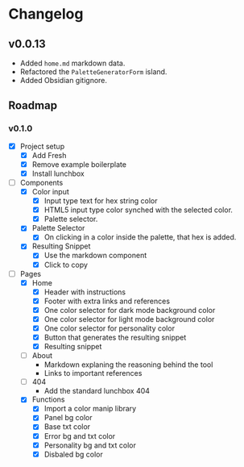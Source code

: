 # Changelog

## v0.0.13

- Added `home.md` markdown data.
- Refactored the `PaletteGeneratorForm` island.
- Added Obsidian gitignore.

## Roadmap

### v0.1.0

- [x] Project setup
  - [x] Add Fresh
  - [x] Remove example boilerplate
  - [x] Install lunchbox
- [ ] Components
  - [x] Color input
    - [x] Input type text for hex string color
    - [x] HTML5 input type color synched with the selected color.
    - [x] Palette selector.
  - [x] Palette Selector
    - [x] On clicking in a color inside the palette, that hex is added.
  - [x] Resulting Snippet
    - [x] Use the markdown component
    - [x] Click to copy
- [ ] Pages
  - [x] Home
    - [x] Header with instructions
    - [x] Footer with extra links and references
    - [x] One color selector for dark mode background color
    - [x] One color selector for light mode background color
    - [x] One color selector for personality color
    - [x] Button that generates the resulting snippet
    - [x] Resulting snippet
  - [ ] About
    - Markdown explaning the reasoning behind the tool
    - Links to important references
  - [ ] 404
    - Add the standard lunchbox 404
  - [x] Functions
    - [x] Import a color manip library
    - [x] Panel bg color
    - [x] Base txt color
    - [x] Error bg and txt color
    - [x] Personality bg and txt color
    - [x] Disbaled bg color
